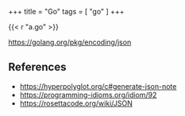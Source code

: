 +++
title = "Go"
tags = [ "go" ]
+++

{{< r "a.go" >}}

<https://golang.org/pkg/encoding/json>

## References

- <https://hyperpolyglot.org/c#generate-json-note>
- <https://programming-idioms.org/idiom/92>
- <https://rosettacode.org/wiki/JSON>
